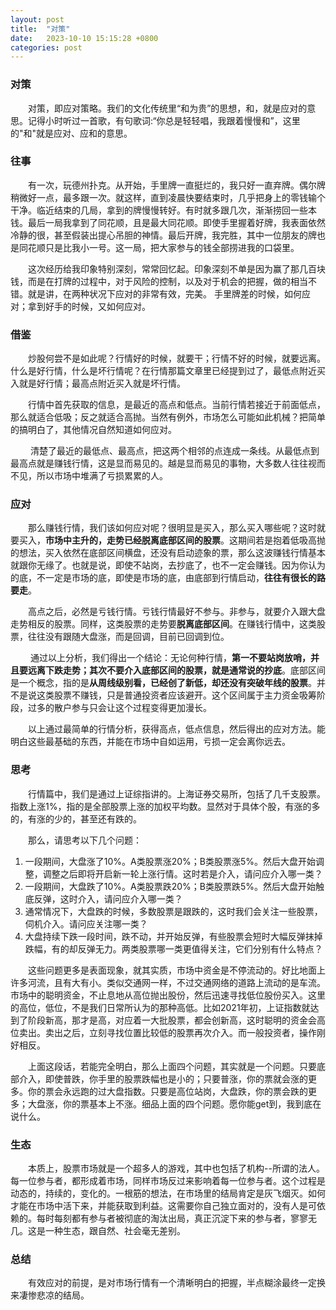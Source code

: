 ```yaml
---
layout: post
title:  "对策"
date:   2023-10-10 15:15:28 +0800
categories: post
---
```


### 对策

&#8195;&#8195;对策，即应对策略。我们的文化传统里“和为贵”的思想，和，就是应对的意思。记得小时听过一首歌，有句歌词:“你总是轻轻唱，我跟着慢慢和”，这里的"和"就是应对、应和的意思。

### 往事

&#8195;&#8195;有一次，玩德州扑克。从开始，手里牌一直挺烂的，我只好一直弃牌。偶尔牌稍微好一点，最多跟一次。就这样，直到凌晨快要结束时，几乎把身上的零钱输个干净。临近结束的几局，拿到的牌慢慢转好。有时就多跟几次，渐渐捞回一些本钱。最后一局我拿到了同花顺，且是最大同花顺。即使手里握着好牌，我表面依然冷静的很，甚至假装出提心吊胆的神情。最后开牌，我完胜，其中一位朋友的牌也是同花顺只是比我小一号。这一局，把大家参与的钱全部捞进我的口袋里。

&#8195;&#8195;这次经历给我印象特别深刻，常常回忆起。印象深刻不单是因为赢了那几百块钱，而是在打牌的过程中，对于风险的控制，以及对于机会的把握，做的相当不错。就是讲，在两种状况下应对的非常有效，完美。 手里牌差的时候，如何应对；拿到好手的时候，又如何应对。

### 借鉴

&#8195;&#8195;炒股何尝不是如此呢？行情好的时候，就要干；行情不好的时候，就要远离。什么是好行情，什么是坏行情呢？在行情那篇文章里已经提到过了，最低点附近买入就是好行情；最高点附近买入就是坏行情。

&#8195;&#8195;行情中首先获取的信息，是最近的高点和低点。当前行情若接近于前面低点，那么就适合低吸；反之就适合高抛。当然有例外，市场怎么可能如此机械？把简单的搞明白了，其他情况自然知道如何应对。

&#8195;&#8195; 清楚了最近的最低点、最高点，把这两个相邻的点连成一条线。从最低点到最高点就是赚钱行情，这是显而易见的。越是显而易见的事物，大多数人往往视而不见，所以市场中堆满了亏损累累的人。

### 应对

&#8195;&#8195;那么赚钱行情，我们该如何应对呢？很明显是买入，那么买入哪些呢？这时就要买入，**市场中主升的，走势已经脱离底部区间的股票**。这期间若是抱着低吸高抛的想法，买入依然在底部区间横盘，还没有启动迹象的票，那么这波赚钱行情基本就跟你无缘了。也就是说，即使不站岗，去抄底了，也不一定会赚钱。因为你认为的底，不一定是市场的底，即使是市场的底，由底部到行情启动，**往往有很长的路要走**。

&#8195;&#8195;高点之后，必然是亏钱行情。亏钱行情最好不参与。非参与，就要介入跟大盘走势相反的股票。同样，这类股票的走势要**脱离底部区间**。在赚钱行情中，这类股票，往往没有跟随大盘涨，而是回调，目前已回调到位。

&#8195;&#8195; 通过以上分析，我们得出一个结论：无论何种行情，**第一不要站岗放哨，并且要远离下跌走势；其次不要介入底部区间的股票，就是通常说的抄底**。底部区间是一个概念，指的是**从周线级别看，已经创了新低，却还没有突破年线的股票**。并不是说这类股票不赚钱，只是普通投资者应该避开。这个区间属于主力资金吸筹阶段，过多的散户参与只会让这个过程变得更加漫长。

&#8195;&#8195;以上通过最简单的行情分析，获得高点，低点信息，然后得出的应对方法。能明白这些最基础的东西，并能在市场中自如运用，亏损一定会离你远去。

### 思考

&#8195;&#8195;行情篇中，我们是通过上证综指讲的。上海证券交易所，包括了几千支股票。指数上涨1%，指的是全部股票上涨的加权平均数。显然对于具体个股，有涨的多的，有涨的少的，甚至还有跌的。

&#8195;&#8195;那么，请思考以下几个问题：

1. 一段期间，大盘涨了10%。A类股票涨20%；B类股票涨5%。然后大盘开始调整，调整之后即将开启新一轮上涨行情。这时若是介入，请问应介入哪一类？
2. 一段期间，大盘跌了10%。A类股票跌20%；B类股票跌5%。然后大盘开始触底反弹，这时介入，请问应介入哪一类？
3. 通常情况下，大盘跌的时候，多数股票是跟跌的，这时我们会关注一些股票，伺机介入。请问应关注哪一类？
4. 大盘持续下跌一段时间，跌不动，并开始反弹，有些股票会短时大幅反弹抹掉跌幅，有的却反弹无力。两类股票哪一类更值得关注，它们分别有什么特点？

&#8195;&#8195;这些问题更多是表面现象，就其实质，市场中资金是不停流动的。好比地面上许多河流，且有大有小。类似交通网一样，不过交通网络的道路上流动的是车流。市场中的聪明资金，不止息地从高位抛出股份，然后迅速寻找低位股份买入。这里的高位，低位，不是我们日常所认为的那种高低。比如2021年初，上证指数就达到了阶段新高，那才是高，对应着一大批股票，都会创新高，这时聪明的资金会高位卖出。卖出之后，立刻寻找位置比较低的股票再次介入。而一般投资者，操作刚好相反。

&#8195;&#8195;上面这段话，若能完全明白，那么上面四个问题，其实就是一个问题。只要底部介入，即使普跌，你手里的股票跌幅也是小的；只要普涨，你的票就会涨的更多。你的票会永远跑的过大盘指数。只要是高位站岗，大盘跌，你的票会跌的更多；大盘涨，你的票基本上不涨。细品上面的四个问题。愿你能get到，我到底在说什么。

### 生态

&#8195;&#8195;本质上，股票市场就是一个超多人的游戏，其中也包括了机构--所谓的法人。每一位参与者，都形成着市场，同样市场反过来影响着每一位参与者。这个过程是动态的，持续的，变化的。一根筋的想法，在市场里的结局肯定是灰飞烟灭。如何才能在市场中活下来，并能获取到利益。这需要你自己独立面对的，没有人是可依赖的。每时每刻都有参与者被彻底的淘汰出局，真正沉淀下来的参与者，寥寥无几。这是一种生态，跟自然、社会毫无差别。

### 总结

&#8195;&#8195;有效应对的前提，是对市场行情有一个清晰明白的把握，半点糊涂最终一定换来凄惨悲凉的结局。
